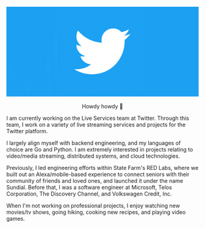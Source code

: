 <p align="center">
  <img src="img/twitter.jpg" />
</p>

<p style="text-align: center;">Howdy howdy 🤠</p>

I am currently working on the Live Services team at Twitter. Through this team, I work on a variety of live streaming services and projects for the Twitter platform.

I largely align myself with backend engineering, and my languages of choice are Go and Python. I am extremely interested in projects relating to video/media streaming, distributed systems, and cloud technologies.

Previously, I led engineering efforts within State Farm's RED Labs, where we built out an Alexa/mobile-based experience to connect seniors with their community of friends and loved ones, and launched it under the name Sundial. Before that, I was a software engineer at Microsoft, Telos Corporation, The Discovery Channel, and Volkswagen Credit, Inc.

When I'm not working on professional projects, I enjoy watching new movies/tv shows, going hiking, cooking new recipes, and playing video games.
